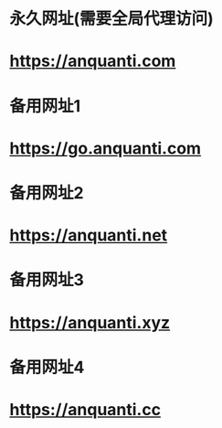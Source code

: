 # 永久网址(需要全局代理访问)
# https://anquanti.com

# 备用网址1
# https://go.anquanti.com

# 备用网址2
# https://anquanti.net

# 备用网址3
# https://anquanti.xyz

# 备用网址4
# https://anquanti.cc

